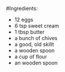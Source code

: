 #Ingredients:

- 12 eggs
- 6 tsp sweet cream
- 1 tbsp butter
- a bunch of chives
- a good, old skillt
- a wooden spoon
- a cup of flour
- an wooden spoon


